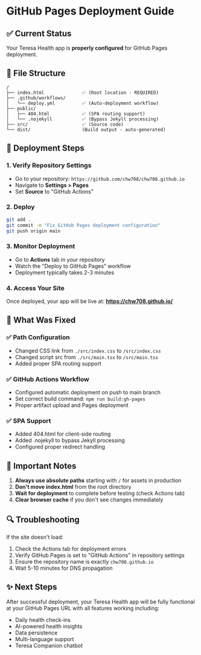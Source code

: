 # GitHub Pages Deployment Guide

## ✅ Current Status
Your Teresa Health app is **properly configured** for GitHub Pages deployment.

## 📁 File Structure
```
/
├── index.html              ✅ (Root location - REQUIRED)
├── .github/workflows/
│   └── deploy.yml          ✅ (Auto-deployment workflow)
├── public/
│   ├── 404.html            ✅ (SPA routing support)
│   └── .nojekyll           ✅ (Bypass Jekyll processing)
├── src/                    ✅ (Source code)
└── dist/                   (Build output - auto-generated)
```

## 🚀 Deployment Steps

### 1. Verify Repository Settings
- Go to your repository: `https://github.com/chw708/chw708.github.io`
- Navigate to **Settings > Pages**
- Set **Source** to "GitHub Actions"

### 2. Deploy
```bash
git add .
git commit -m "Fix GitHub Pages deployment configuration"
git push origin main
```

### 3. Monitor Deployment
- Go to **Actions** tab in your repository
- Watch the "Deploy to GitHub Pages" workflow
- Deployment typically takes 2-3 minutes

### 4. Access Your Site
Once deployed, your app will be live at: **https://chw708.github.io/**

## 🔧 What Was Fixed

### ✅ Path Configuration
- Changed CSS link from `./src/index.css` to `/src/index.css`
- Changed script src from `./src/main.tsx` to `/src/main.tsx`
- Added proper SPA routing support

### ✅ GitHub Actions Workflow
- Configured automatic deployment on push to main branch
- Set correct build command: `npm run build:gh-pages`
- Proper artifact upload and Pages deployment

### ✅ SPA Support
- Added 404.html for client-side routing
- Added .nojekyll to bypass Jekyll processing
- Configured proper redirect handling

## 🚨 Important Notes

1. **Always use absolute paths** starting with `/` for assets in production
2. **Don't move index.html** from the root directory
3. **Wait for deployment** to complete before testing (check Actions tab)
4. **Clear browser cache** if you don't see changes immediately

## 🔍 Troubleshooting

If the site doesn't load:
1. Check the Actions tab for deployment errors
2. Verify GitHub Pages is set to "GitHub Actions" in repository settings
3. Ensure the repository name is exactly `chw708.github.io`
4. Wait 5-10 minutes for DNS propagation

## ✨ Next Steps
After successful deployment, your Teresa Health app will be fully functional at your GitHub Pages URL with all features working including:
- Daily health check-ins
- AI-powered health insights
- Data persistence
- Multi-language support
- Teresa Companion chatbot